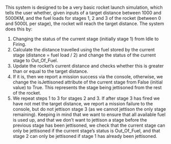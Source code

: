 This system is designed to be a very basic rocket launch simulation, which tells the user whether, given inputs of a target distance between 1000 and 5000KM, and the fuel loads for stages 1, 2 and 3 of the rocket (between 0 and 5000L per stage), the rocket will reach the target distance. The system does this by:
1.	Changing the status of the current stage (initially stage 1) from Idle to Firing.
2.	Calculate the distance travelled using the fuel stored by the current stage (distance = fuel load / 2) and change the status of the current stage to Out_Of_Fuel.
3.	Update the rocket’s current distance and checks whether this is greater than or equal to the target distance.
4.	If it is, then we report a mission success via the console, otherwise, we change the isJettisoned attribute of the current stage from False (initial value) to True. This represents the stage being jettisoned from the rest of the rocket.
5.	We repeat steps 1 to 3 for stages 2 and 3. If after stage 3 has fired we have not met the target distance, we report a mission failure to the console, but do not jettison stage 3 (as we cannot jettison the only stage remaining).
Keeping in mind that we want to ensure that all available fuel is used up, and that we don’t want to jettison a stage before the previous stage has been jettisoned, we check that the current stage can only be jettisoned if the current stage’s status is Out_Of_Fuel, and that stage 2 can only be jettisoned if stage 1 has already been jettisoned. 
